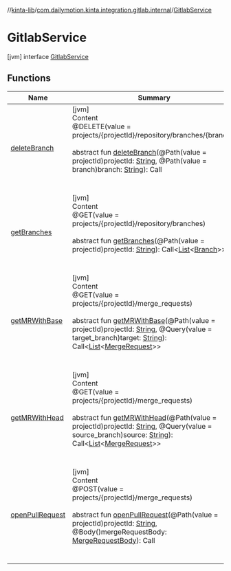 //[kinta-lib](../../../index.md)/[com.dailymotion.kinta.integration.gitlab.internal](../index.md)/[GitlabService](index.md)



# GitlabService  
 [jvm] interface [GitlabService](index.md)   


## Functions  
  
|  Name |  Summary | 
|---|---|
| <a name="com.dailymotion.kinta.integration.gitlab.internal/GitlabService/deleteBranch/#kotlin.String#kotlin.String/PointingToDeclaration/"></a>[deleteBranch](delete-branch.md)| <a name="com.dailymotion.kinta.integration.gitlab.internal/GitlabService/deleteBranch/#kotlin.String#kotlin.String/PointingToDeclaration/"></a>[jvm]  <br>Content  <br>@DELETE(value = projects/{projectId}/repository/branches/{branch})  <br>  <br>abstract fun [deleteBranch](delete-branch.md)(@Path(value = projectId)projectId: [String](https://kotlinlang.org/api/latest/jvm/stdlib/kotlin/-string/index.html), @Path(value = branch)branch: [String](https://kotlinlang.org/api/latest/jvm/stdlib/kotlin/-string/index.html)): Call<ResponseBody>  <br><br><br>|
| <a name="com.dailymotion.kinta.integration.gitlab.internal/GitlabService/getBranches/#kotlin.String/PointingToDeclaration/"></a>[getBranches](get-branches.md)| <a name="com.dailymotion.kinta.integration.gitlab.internal/GitlabService/getBranches/#kotlin.String/PointingToDeclaration/"></a>[jvm]  <br>Content  <br>@GET(value = projects/{projectId}/repository/branches)  <br>  <br>abstract fun [getBranches](get-branches.md)(@Path(value = projectId)projectId: [String](https://kotlinlang.org/api/latest/jvm/stdlib/kotlin/-string/index.html)): Call<[List](https://kotlinlang.org/api/latest/jvm/stdlib/kotlin.collections/-list/index.html)<[Branch](../-branch/index.md)>>  <br><br><br>|
| <a name="com.dailymotion.kinta.integration.gitlab.internal/GitlabService/getMRWithBase/#kotlin.String#kotlin.String/PointingToDeclaration/"></a>[getMRWithBase](get-m-r-with-base.md)| <a name="com.dailymotion.kinta.integration.gitlab.internal/GitlabService/getMRWithBase/#kotlin.String#kotlin.String/PointingToDeclaration/"></a>[jvm]  <br>Content  <br>@GET(value = projects/{projectId}/merge_requests)  <br>  <br>abstract fun [getMRWithBase](get-m-r-with-base.md)(@Path(value = projectId)projectId: [String](https://kotlinlang.org/api/latest/jvm/stdlib/kotlin/-string/index.html), @Query(value = target_branch)target: [String](https://kotlinlang.org/api/latest/jvm/stdlib/kotlin/-string/index.html)): Call<[List](https://kotlinlang.org/api/latest/jvm/stdlib/kotlin.collections/-list/index.html)<[MergeRequest](../-merge-request/index.md)>>  <br><br><br>|
| <a name="com.dailymotion.kinta.integration.gitlab.internal/GitlabService/getMRWithHead/#kotlin.String#kotlin.String/PointingToDeclaration/"></a>[getMRWithHead](get-m-r-with-head.md)| <a name="com.dailymotion.kinta.integration.gitlab.internal/GitlabService/getMRWithHead/#kotlin.String#kotlin.String/PointingToDeclaration/"></a>[jvm]  <br>Content  <br>@GET(value = projects/{projectId}/merge_requests)  <br>  <br>abstract fun [getMRWithHead](get-m-r-with-head.md)(@Path(value = projectId)projectId: [String](https://kotlinlang.org/api/latest/jvm/stdlib/kotlin/-string/index.html), @Query(value = source_branch)source: [String](https://kotlinlang.org/api/latest/jvm/stdlib/kotlin/-string/index.html)): Call<[List](https://kotlinlang.org/api/latest/jvm/stdlib/kotlin.collections/-list/index.html)<[MergeRequest](../-merge-request/index.md)>>  <br><br><br>|
| <a name="com.dailymotion.kinta.integration.gitlab.internal/GitlabService/openPullRequest/#kotlin.String#com.dailymotion.kinta.integration.gitlab.internal.MergeRequestBody/PointingToDeclaration/"></a>[openPullRequest](open-pull-request.md)| <a name="com.dailymotion.kinta.integration.gitlab.internal/GitlabService/openPullRequest/#kotlin.String#com.dailymotion.kinta.integration.gitlab.internal.MergeRequestBody/PointingToDeclaration/"></a>[jvm]  <br>Content  <br>@POST(value = projects/{projectId}/merge_requests)  <br>  <br>abstract fun [openPullRequest](open-pull-request.md)(@Path(value = projectId)projectId: [String](https://kotlinlang.org/api/latest/jvm/stdlib/kotlin/-string/index.html), @Body()mergeRequestBody: [MergeRequestBody](../-merge-request-body/index.md)): Call<ResponseBody>  <br><br><br>|

